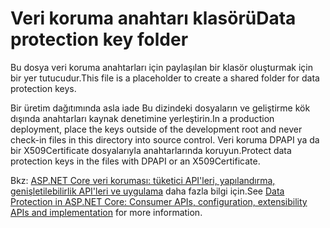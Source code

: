# <a name="data-protection-key-folder"></a><span data-ttu-id="0764d-101">Veri koruma anahtarı klasörü</span><span class="sxs-lookup"><span data-stu-id="0764d-101">Data protection key folder</span></span>

<span data-ttu-id="0764d-102">Bu dosya veri koruma anahtarları için paylaşılan bir klasör oluşturmak için bir yer tutucudur.</span><span class="sxs-lookup"><span data-stu-id="0764d-102">This file is a placeholder to create a shared folder for data protection keys.</span></span>

<span data-ttu-id="0764d-103">Bir üretim dağıtımında asla iade Bu dizindeki dosyaların ve geliştirme kök dışında anahtarları kaynak denetimine yerleştirin.</span><span class="sxs-lookup"><span data-stu-id="0764d-103">In a production deployment, place the keys outside of the development root and never check-in files in this directory into source control.</span></span> <span data-ttu-id="0764d-104">Veri koruma DPAPI ya da bir X509Certificate dosyalarıyla anahtarlarında koruyun.</span><span class="sxs-lookup"><span data-stu-id="0764d-104">Protect data protection keys in the files with DPAPI or an X509Certificate.</span></span>

<span data-ttu-id="0764d-105">Bkz: [ASP.NET Core veri koruması: tüketici API'leri, yapılandırma, genişletilebilirlik API'leri ve uygulama](https://docs.microsoft.com/aspnet/core/security/data-protection/) daha fazla bilgi için.</span><span class="sxs-lookup"><span data-stu-id="0764d-105">See [Data Protection in ASP.NET Core: Consumer APIs, configuration, extensibility APIs and implementation](https://docs.microsoft.com/aspnet/core/security/data-protection/) for more information.</span></span>
